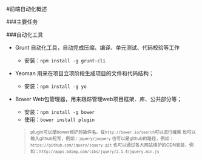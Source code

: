 #前端自动化概述

###主要任务

###自动化工具

- Grunt
	自动化工具，自动完成压缩、编译、单元测试、代码校验等工作
	+  安装：`npm install -g grunt-cli`
- Yeoman
	用来在项目立项阶段生成项目的文件和代码结构；
	+ 安装：`npm install -g yo`

- Bower
	Web包管理器，用来跟踪管理web项目框架、库、公共部分等；
	+ 安装：`npm install -g bower`
	+ 使用：`bower install plugin`
	> <small>plugin可以是bower维护的插件名。在`http://bower.io/search`可以进行搜索
	> 也可以输入github短写，例如：`jquery/juquery`
	> 也可以是github的路径，例如：`https://github.com/jquery/jquery.git`
	> 也可以通过各大网站维护的CDN安装，例如：`http://apps.bdimg.com/libs/jquery/2.1.4/jquery.min.js`</small>

